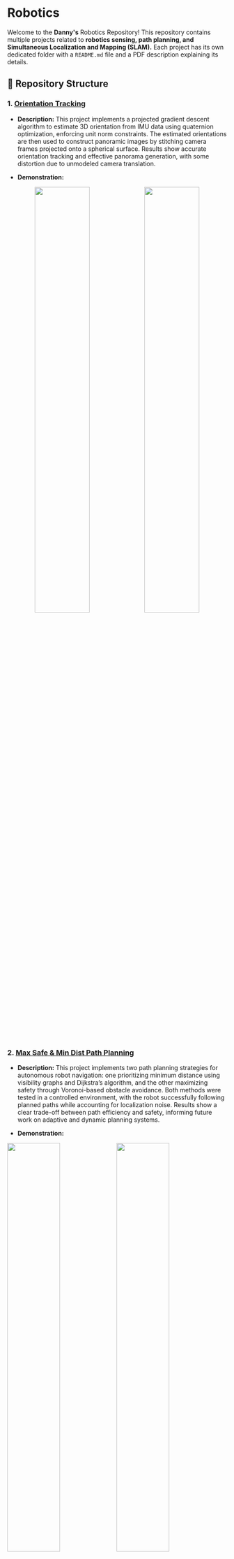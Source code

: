# Robotics

Welcome to the **Danny's** Robotics Repository! This repository contains multiple projects related to **robotics sensing, path planning, and Simultaneous Localization and Mapping (SLAM).** Each project has its own dedicated folder with a `README.md` file and a PDF description explaining its details.


## 📂 Repository Structure

### 1. [Orientation Tracking](./Orientation_Tracking/Orientation_Tracking_&_Panorama.pdf)
   - **Description:** This project implements a projected gradient descent algorithm to estimate 3D orientation from IMU data using quaternion optimization, enforcing unit norm constraints. The estimated orientations are then used to construct panoramic images by stitching camera frames projected onto a spherical surface. Results show accurate orientation tracking and effective panorama generation, with some distortion due to unmodeled camera translation.

   - **Demonstration:**
   <p align='center'>
   <img src="./Orientation_Tracking/fig/Panorama_1.png" width="50%"><img src="./Orientation_Tracking/fig/Panorama_11.png" width="50%">
   </p>

### 2. [Max Safe & Min Dist Path Planning](./Max_Safe_&_Min_Dist_Path_Planning/Max_Safe_&_Min_Dist_Path_Planning.pdf)
   - **Description:** This project implements two path planning strategies for autonomous robot navigation: one prioritizing minimum distance using visibility graphs and Dijkstra’s algorithm, and the other maximizing safety through Voronoi-based obstacle avoidance. Both methods were tested in a controlled environment, with the robot successfully following planned paths while accounting for localization noise. Results show a clear trade-off between path efficiency and safety, informing future work on adaptive and dynamic planning systems.

   - **Demonstration:**
   
   [<img src="./Max_Safe_&_Min_Dist_Path_Planning/img/video1.png" width="49%">](https://youtu.be/pjOQJUsrepY)
   [<img src="./Max_Safe_&_Min_Dist_Path_Planning/img/video2.png" width="49%">](https://youtu.be/FdMfx6F-wpE)

### 3. [Coverage Path Planning](./Coverage_Path_Planning/Autonomous_CPP_report.pdf)
   - **Description:** This project develops an autonomous robot system for coverage path planning (CPP) within a 10ft × 10ft bounded environment using AprilTag landmarks for localization. The system employs a grid-based sweep algorithm to generate zigzag paths and integrates PID control for precise motion, achieving near-complete coverage while maintaining safe distances from walls. Experimental results validate its effectiveness, with future enhancements targeting dynamic obstacle avoidance, improved localization, and SLAM integration for broader applicability.
   - **Demonstration:**

   [<p align='center'><img src="./Coverage_Path_Planning/imgs/video.png" width="49%"></p>](https://youtu.be/sCGQzoF28NY)

### 4. [EKF-SLAM with AprilTag](./EKF-SLAM_with_AprilTag/EKF-SLAM.pdf)
   - **Description:** This project implements an Extended Kalman Filter (EKF)-based SLAM system for autonomous robots, enabling simultaneous localization and mapping in a structured 10ft × 10ft environment with predefined landmarks. By testing square and octagon trajectories, the system demonstrates improved robustness and lower average landmark estimation errors (0.0514m vs. 0.0545m) with the octagon path, validated through covariance analysis and error metrics. The work highlights the impact of trajectory design on SLAM accuracy, with applications in enhancing autonomous navigation in controlled environments.
   - **Demonstration:**
   <p align='center'>
      <img src='./EKF-SLAM_with_AprilTag/img/square2_std_ellipse.png' width='50%'>
   </p>

### 5. [LiDAR-SLAM and Texture Mapping](./LiDAR-SLAM_and_Texture_Mapping/LiDAR-Based%20SLAM%20and%20Texture%20Mapping.pdf)
   - **Description:** This project develops a LiDAR-based SLAM system that integrates encoder-IMU odometry, ICP scan matching, and GTSAM pose graph optimization to enable autonomous robot navigation and mapping in unstructured environments. By fusing LiDAR, RGBD, and motion sensor data, the system constructs precise occupancy grids and textured floor maps, reducing trajectory drift through loop closure detection and factor graph optimization. Experimental results demonstrate enhanced mapping accuracy, with future improvements focusing on real-time processing, 3D extensions, and semantic integration for advanced environmental perception.
   - **Demonstration:**
   <p align='center'>
      <img src='./LiDAR-SLAM_and_Texture_Mapping/fig/occ&tex_gt.png' width='50%'>
   </p>

### 6. [VI-SLAM using EKF](./VI-SLAM_using_EKF/Visual-Inertial%20SLAM%20using%20Extended%20Kalman%20Filter.pdf)
   - **Description:** This project develops a Visual-Inertial SLAM system using an Extended Kalman Filter (EKF) to fuse IMU and stereo camera data, enabling 6-DOF pose estimation and 3D landmark mapping in GPS-denied environments. The approach integrates SE(3) kinematics for IMU trajectory prediction, stereo triangulation for landmark initialization, and joint optimization to refine pose and map estimates while mitigating scale drift and sensor noise. Experimental results validate reduced trajectory drift compared to IMU-only localization, though landmark-induced vibrations highlight opportunities for improved filtering and real-time performance in future work.
   - **Demonstration:**
   <p align='center'>
      <img src='./VI-SLAM_using_EKF/img/updated01.png' width='50%'>
   </p>

### 7. [Dynamic Programming for DoorKey Navigation](./Dynamic_Programming_for_DoorKey_Navigation/Dynamic_Programming_for_DoorKey_Navigation.pdf)
   - **Description:** This project develops a Dynamic Programming approach using value iteration to solve the DoorKey navigation challenge in Mini-Grid environments, formulating the task as a Markov Decision Process (MDP) with state representations tracking agent position, orientation, key possession, and door statuses. The method extends to randomized maps by augmenting the state space to account for variable key/goal positions and multiple door interactions, ensuring complete observability and optimal policy computation. Experimental validation demonstrates successful navigation in 7 predefined and 36 randomized 10x10 grid configurations, achieving minimal path lengths while handling directional constraints and object interactions through systematic state-space exploration.
   - **Demonstration:**
   <p align='center'>
      <img src='./Dynamic_Programming_for_DoorKey_Navigation/gif/DoorKey-10x10-20.gif' width='50%'>
   </p>
   
### 8. [Weighted A* and RRT in 3D Environments](./Weighted_A_and_RRT_Algorithms_in_3D/Weighted_A_and_RRT_in_3D_Environments.pdf)
   - **Description:** This project develops an integrated 3D motion planning framework including weighted A* and RRT algorithms to navigate obstacle-rich environments, utilizing a slab-based collision detection system for safety verification and adaptive heuristics for balancing optimality and efficiency. It demonstrates robust performance in cluttered scenarios through innovations like dynamic grid resolution, goal-biased sampling, and memory-efficient node management, achieving guaranteed collision-free paths with bounded suboptimality (A*) and probabilistic completeness (RRT).
   - **Demonstration:**
   <p align='center'>
      <img src='./Weighted_A_and_RRT_Algorithms_in_3D/img/Figure_3.png' width='49%'>
      <img src='./Weighted_A_and_RRT_Algorithms_in_3D/img/RRT3.png' width='49%'>
   </p>


## 🔧 Getting Started

1. Clone this repository:
   ```sh
   git clone https://github.com/DannyLi001/Robotics.git
   cd Robotics
